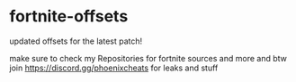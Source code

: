 # fortnite-offsets

updated offsets for the latest patch!

make sure to check my Repositories for fortnite sources and more
and btw join https://discord.gg/phoenixcheats for leaks and stuff
 
